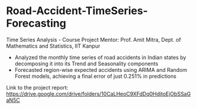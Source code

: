 # Road-Accident-TimeSeries-Forecasting
Time Series Analysis - Course Project
Mentor: Prof. Amit Mitra, Dept. of Mathematics and Statistics, IIT Kanpur

-	Analyzed the monthly time series of road accidents in Indian states by decomposing it into its Trend and Seasonality components
-	Forecasted region-wise expected accidents using ARIMA and Random Forest models, achieving a final error of just 0.251% in predictions 

Link to the project report: https://drive.google.com/drive/folders/10CaLHeoC9XFdDq0HdjtoEjObSSaGaN5C
